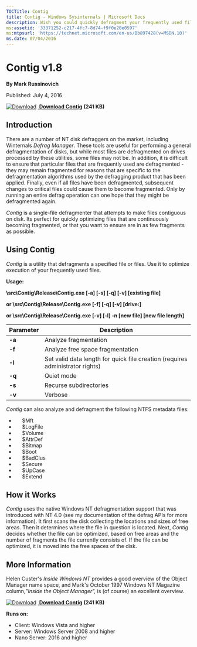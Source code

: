 ```yaml
--- 
TOCTitle: Contig
title: Contig - Windows Sysinternals | Microsoft Docs
description: Wish you could quickly defragment your frequently used files? Use Contig to optimize individual files, or to create new files that are contiguous.
ms:assetid: '33371252-c217-4fc7-8d74-f9f0e20e0597'
ms:mtpsurl: 'https://technet.microsoft.com/en-us/Bb897428(v=MSDN.10)'
ms.date: 07/04/2016
---
```


Contig v1.8
===========

**By Mark Russinovich**

Published: July 4, 2016

[![Download](/media/landing/sysinternals/download_sm.png)](https://download.sysinternals.com/files/Contig.zip) [ **Download Contig**](https://download.sysinternals.com/files/Contig.zip) **(241 KB)**


## Introduction

There are a number of NT disk defraggers on the market, including
Winternals *Defrag Manager*. These tools are useful for performing a
general defragmentation of disks, but while most files are defragmented
on drives processed by these utilities, some files may not be. In
addition, it is difficult to ensure that particular files that are
frequently used are defragmented - they may remain fragmented for
reasons that are specific to the defragmentation algorithms used by the
defragging product that has been applied. Finally, even if all files
have been defragmented, subsequent changes to critical files could cause
them to become fragmented. Only by running an entire defrag operation
can one hope that they might be defragmented again.

*Contig* is a single-file defragmenter that attempts to make files
contiguous on disk. Its perfect for quickly optimizing files that are
continuously becoming fragmented, or that you want to ensure are in as
few fragments as possible.  

## Using Contig

*Contig* is a utility that defragments a specified file or files. Use it
to optimize execution of your frequently used files.

**Usage:**

**\\src\\Contig\\Release\\Contig.exe \[-a\] \[-s\] \[-q\] \[-v\]
\[existing file\]**

**or \\src\\Contig\\Release\\Contig.exe \[-f\] \[-q\] \[-v\]
\[drive:\]**

**or \\src\\Contig\\Release\\Contig.exe \[-v\] \[-l\] -n \[new file\]
\[new file length\]**

|Parameter  |Description  |
|---------|---------|
|  **-a** |  Analyze fragmentation|
|  **-f** |  Analyze free space fragmentation|
|  **-l** |  Set valid data length for quick file creation (requires administrator rights)|
|  **-q** |  Quiet mode|
|  **-s** |  Recurse subdirectories|
|  **-v** |  Verbose|

*Contig* can also analyze and defragment the following NTFS metadata
files:

-        \$Mft
-        \$LogFile
-        \$Volume
-        \$AttrDef
-        \$Bitmap
-        \$Boot
-        \$BadClus
-        \$Secure
-        \$UpCase
-        \$Extend

## How it Works

*Contig* uses the native Windows NT defragmentation support that was
introduced with NT 4.0 (see my documentation of the defrag APIs for more
information). It first scans the disk collecting the locations and sizes
of free areas. Then it determines where the file in question is located.
Next, *Contig* decides whether the file can be optimized, based on free
areas and the number of fragments the file currently consists of. If the
file can be optimized, it is moved into the free spaces of the disk.  

## More Information

Helen Custer's *Inside Windows NT* provides a good overview of the
Object Manager name space, and Mark's October 1997 Windows NT Magazine
column,*"Inside the Object Manager",* is (of course) an excellent
overview.

[![Download](/media/landing/sysinternals/download_sm.png)](https://download.sysinternals.com/files/Contig.zip) [ **Download Contig**](https://download.sysinternals.com/files/Contig.zip) **(241 KB)**

**Runs on:**

-   Client: Windows Vista and higher
-   Server: Windows Server 2008 and higher
-   Nano Server: 2016 and higher



